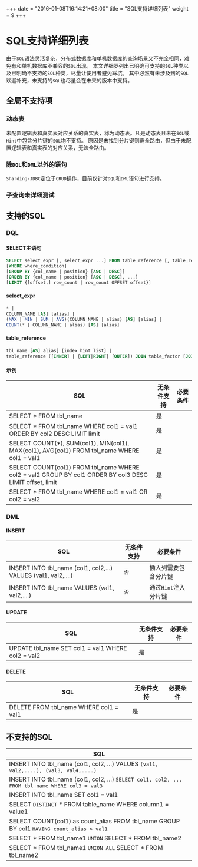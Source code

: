 +++
date = "2016-01-08T16:14:21+08:00"
title = "SQL支持详细列表"
weight = 9
+++

# SQL支持详细列表

由于`SQL`语法灵活复杂，分布式数据库和单机数据库的查询场景又不完全相同，难免有和单机数据库不兼容的`SQL`出现。
本文详细罗列出已明确可支持的`SQL`种类以及已明确不支持的`SQL`种类，尽量让使用者避免踩坑。
其中必然有未涉及到的`SQL`欢迎补充，未支持的`SQL`也尽量会在未来的版本中支持。

## 全局不支持项

### 动态表
未配置逻辑表和真实表对应关系的真实表，称为动态表。凡是动态表且未在`SQL`或`Hint`中包含分片键的`SQL`均不支持。
原因是未找到分片键则需全路由，但由于未配置逻辑表和真实表的对应关系，无法全路由。

### 除`DQL`和`DML`以外的语句
`Sharding-JDBC`定位于`CRUD`操作，目前仅针对`DQL`和`DML`语句进行支持。

### 子查询未详细测试

## 支持的SQL

### DQL

#### SELECT主语句

```sql
SELECT select_expr [, select_expr ...] FROM table_reference [, table_reference ...]
[WHERE where_condition] 
[GROUP BY {col_name | position} [ASC | DESC]] 
[ORDER BY {col_name | position} [ASC | DESC], ...] 
[LIMIT {[offset,] row_count | row_count OFFSET offset}]
```

#### select_expr
```sql
* | 
COLUMN_NAME [AS] [alias] | 
(MAX | MIN | SUM | AVG)(COLUMN_NAME | alias) [AS] [alias] | 
COUNT(* | COLUMN_NAME | alias) [AS] [alias]
```

#### table_reference
```sql
tbl_name [AS] alias] [index_hint_list] | 
table_reference ([INNER] | {LEFT|RIGHT} [OUTER]) JOIN table_factor [JOIN ON conditional_expr | USING (column_list)] | 
```

#### 示例

| SQL                                                                                                     | 无条件支持 | 必要条件 |
| ------------------------------------------------------------------------------------------------------- | --------- | ------- |
| SELECT * FROM tbl_name                                                                                  | 是        |         |
| SELECT * FROM tbl_name WHERE col1 = val1 ORDER BY col2 DESC LIMIT limit                                 | 是        |         |
| SELECT COUNT(*), SUM(col1), MIN(col1), MAX(col1), AVG(col1) FROM tbl_name WHERE col1 = val1             | 是        |         |
| SELECT COUNT(col1) FROM tbl_name WHERE col2 = val2 GROUP BY col1 ORDER BY col3 DESC LIMIT offset, limit | 是        |         |
| SELECT * FROM tbl_name WHERE col1 = val1 OR col2 = val2                                                 | 是        |         |

### DML

#### INSERT

| SQL                                                           | 无条件支持 | 必要条件            |
| ------------------------------------------------------------- | --------- | ------------------ |
| INSERT INTO tbl_name (col1, col2,...) VALUES (val1, val2,....)| `否`      | 插入列需要包含分片键  |
| INSERT INTO tbl_name VALUES (val1, val2,....)                 | `否`      | 通过`Hint`注入分片键 |

#### UPDATE

| SQL                                                           | 无条件支持 | 必要条件             |
| ------------------------------------------------------------- | --------- | ------------------ |
| UPDATE tbl_name SET col1 = val1 WHERE col2 = val2             | 是        |                    |

#### DELETE

| SQL                                                           | 无条件支持 | 必要条件             |
| ------------------------------------------------------------- | --------- | ------------------ |
| DELETE FROM tbl_name WHERE col1 = val1                        | 是        |                    |

## 不支持的SQL

| SQL                                                                                             |
| ----------------------------------------------------------------------------------------------- |
| INSERT INTO tbl_name (col1, col2, ...) VALUES `(val1, val2,....), (val3, val4,....)`            |
| INSERT INTO tbl_name (col1, col2, ...) `SELECT col1, col2, ... FROM tbl_name WHERE col3 = val3` |
| INSERT INTO tbl_name SET col1 = val1                                                            |
| SELECT `DISTINCT` * FROM table_name WHERE column1 = value1                                      |
| SELECT COUNT(col1) as count_alias FROM tbl_name GROUP BY col1 `HAVING count_alias > val1`       |
| SELECT * FROM tbl_name1 `UNION` SELECT * FROM tbl_name2                                         |
| SELECT * FROM tbl_name1 `UNION ALL` SELECT * FROM tbl_name2                                     |
